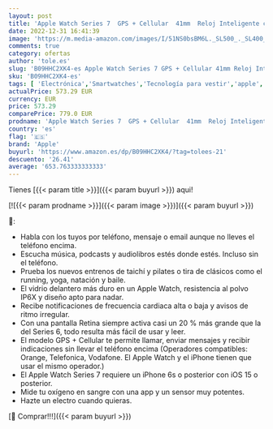 ```yaml
---
layout: post
title: 'Apple Watch Series 7  GPS + Cellular  41mm  Reloj Inteligente con Caja de Acero Inoxidable en Grafito - Pulsera Milanese Loop en Grafito. Monitor de entreno  Resistencia alagua'
date: 2022-12-31 16:41:39
image: 'https://m.media-amazon.com/images/I/51NS0bsBM6L._SL500_._SL400_.jpg'
comments: true
category: ofertas
author: 'tole.es'
slug: 'B09HHC2XK4-es Apple Watch Series 7 GPS + Cellular 41mm Reloj Inteligente...'
sku: 'B09HHC2XK4-es'
tags: [ 'Electrónica','Smartwatches','Tecnología para vestir','apple','🇪🇸', ]
actualPrice: 573.29 EUR
currency: EUR
price: 573.29
comparePrice: 779.0 EUR
prodname: 'Apple Watch Series 7  GPS + Cellular  41mm  Reloj Inteligente con Caja de Acero Inoxidable en Grafito - Pulsera Milanese Loop en Grafito. Monitor de entreno  Resistencia alagua'
country: 'es'
flag: '🇪🇸'
brand: 'Apple'
buyurl: 'https://www.amazon.es/dp/B09HHC2XK4/?tag=tolees-21'
descuento: '26.41'
average: '653.763333333333'
---
```


Tienes [{{< param title >}}]({{< param buyurl >}}) aqui!

[![{{< param prodname >}}]({{< param image >}})]({{< param buyurl >}})

🔎:

- Habla con los tuyos por teléfono, mensaje o email aunque no lleves el teléfono encima.
- Escucha música, podcasts y audiolibros estés donde estés. Incluso sin el teléfono.
- Prueba los nuevos entrenos de taichí y pilates o tira de clásicos como el running, yoga, natación y baile.
- El vidrio delantero más duro en un Apple Watch, resistencia al polvo IP6X y diseño apto para nadar.
- Recibe notificaciones de frecuencia cardiaca alta o baja y avisos de ritmo irregular.
- Con una pantalla Retina siempre activa casi un 20 % más grande que la del Series 6, todo resulta más fácil de usar y leer.
- El modelo GPS + Cellular te permite llamar, enviar mensajes y recibir indicaciones sin llevar el teléfono encima (Operadores compatibles: Orange, Telefonica, Vodafone. El Apple Watch y el iPhone tienen que usar el mismo operador.)
- El Apple Watch Series 7 requiere un iPhone 6s o posterior con iOS 15 o posterior.
- Mide tu oxígeno en sangre con una app y un sensor muy potentes.
- Hazte un electro cuando quieras.

[🛒 Comprar!!!]({{< param buyurl >}})
